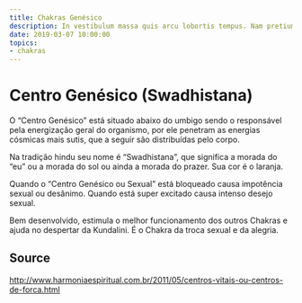 ```yaml
---
title: Chakras Genésico
description: In vestibulum massa quis arcu lobortis tempus. Nam pretium arcu in odio vulputate luctus.
date: 2019-03-07 10:00:00
topics:
- chakras
---
```


# Centro Genésico (Swadhistana)

O “Centro Genésico” está situado abaixo do umbigo sendo o responsável pela energização geral do organismo, por ele penetram as energias cósmicas mais sutis, que a seguir são distribuídas pelo corpo.

Na tradição hindu seu nome é “Swadhistana”, que significa a morada do “eu” ou a morada do sol ou ainda a morada do prazer. Sua cor é o laranja.

Quando o “Centro Genésico ou Sexual” está bloqueado causa impotência sexual ou desânimo. Quando está super excitado causa intenso desejo sexual.

Bem desenvolvido, estimula o melhor funcionamento dos outros Chakras e ajuda no despertar da Kundalini. É o Chakra da troca sexual e da alegria.




## Source
http://www.harmoniaespiritual.com.br/2011/05/centros-vitais-ou-centros-de-forca.html
